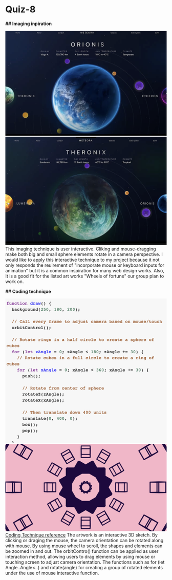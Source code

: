 # Quiz-8
**## Imaging inpiration**

![Example images](readmeImages/Inspiration1.png)
![Example images](readmeImages/Inspiration2.png)
This imaging technique is user interactive. Cliking and mouse-dragging make both big and small sphere elements rotate in a camera perspective. I would like to apply this interactive technique to my project because it not only responds the reuirement of "incorporate mouse or keyboard inputs for animation" but it is a common inspiration for many web design works. Also, It is a good fit for the listed art works "Wheels of fortune" our group plan to work on.

**## Coding technique**

![Example images](readmeImages/codingtech.png)
![Example images](readmeImages/codingtech1.png)
[Coding Technique reference](https://p5js.org/examples/3d-orbit-control/)
The artwork is an interactive 3D sketch. By clicking or draging the mouse, the camera orientation can be rotated along with mouse. By using mouse wheel to scroll, the shapes and elements can be zoomed in and out. The orbitContro() function can be applied as user interaction method, allowing users to drag elements by using mouse or touching screen to adjust camera orientation. The functions such as for (let Angle..Angle<..) and rotate(angle) for creating a group of rotated elements under the use of mouse interactive function.